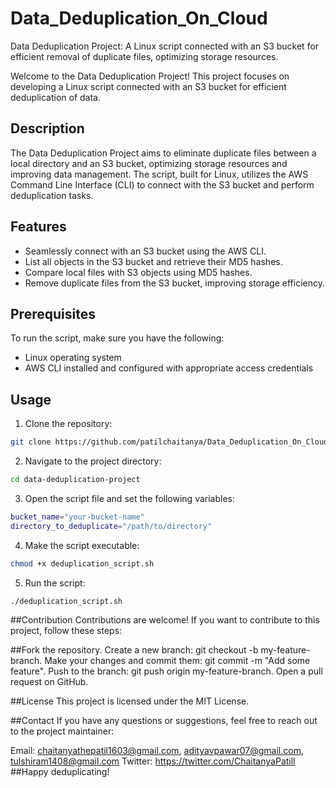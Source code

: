 # Data_Deduplication_On_Cloud
Data Deduplication Project: A Linux script connected with an S3 bucket for efficient removal of duplicate files, optimizing storage resources.

Welcome to the Data Deduplication Project! This project focuses on developing a Linux script connected with an S3 bucket for efficient deduplication of data.

## Description

The Data Deduplication Project aims to eliminate duplicate files between a local directory and an S3 bucket, optimizing storage resources and improving data management. The script, built for Linux, utilizes the AWS Command Line Interface (CLI) to connect with the S3 bucket and perform deduplication tasks.

## Features

- Seamlessly connect with an S3 bucket using the AWS CLI.
- List all objects in the S3 bucket and retrieve their MD5 hashes.
- Compare local files with S3 objects using MD5 hashes.
- Remove duplicate files from the S3 bucket, improving storage efficiency.

## Prerequisites

To run the script, make sure you have the following:

- Linux operating system
- AWS CLI installed and configured with appropriate access credentials

## Usage

1. Clone the repository:

```bash
git clone https://github.com/patilchaitanya/Data_Deduplication_On_Cloud.git
```

2. Navigate to the project directory:
```bash
cd data-deduplication-project
```

3. Open the script file and set the following variables:

```bash
bucket_name="your-bucket-name"
directory_to_deduplicate="/path/to/directory"
```

4. Make the script executable:
```bash
chmod +x deduplication_script.sh
```

5. Run the script:
```bash
./deduplication_script.sh
```

##Contribution
Contributions are welcome! If you want to contribute to this project, follow these steps:

##Fork the repository.
Create a new branch: git checkout -b my-feature-branch.
Make your changes and commit them: git commit -m "Add some feature".
Push to the branch: git push origin my-feature-branch.
Open a pull request on GitHub.

##License
This project is licensed under the MIT License.

##Contact
If you have any questions or suggestions, feel free to reach out to the project maintainer:

Email: chaitanyathepatil1603@gmail.com, adityavpawar07@gmail.com, tulshiram1408@gmail.com
Twitter: https://twitter.com/ChaitanyaPatill
##Happy deduplicating!
